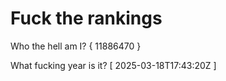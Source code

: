# Fuck the rankings

Who the hell am I?
{ 11886470 }

What fucking year is it?
[ 2025-03-18T17:43:20Z ]
